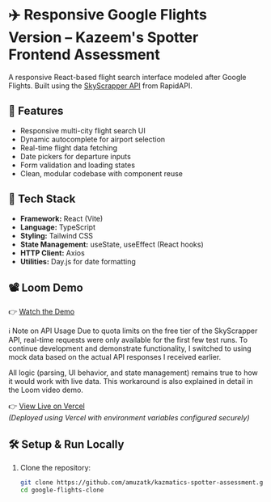 # ✈️ Responsive Google Flights Version – Kazeem's Spotter Frontend Assessment

A responsive React-based flight search interface modeled after Google Flights. Built using the [SkyScrapper API](https://rapidapi.com/apiheya/api/sky-scrapper) from RapidAPI.

## 🚀 Features

- Responsive multi-city flight search UI
- Dynamic autocomplete for airport selection
- Real-time flight data fetching
- Date pickers for departure inputs
- Form validation and loading states
- Clean, modular codebase with component reuse

## 🔧 Tech Stack

- **Framework:** React (Vite)
- **Language:** TypeScript
- **Styling:** Tailwind CSS
- **State Management:** useState, useEffect (React hooks)
- **HTTP Client:** Axios
- **Utilities:** Day.js for date formatting

## 📽️ Loom Demo

👉 [Watch the Demo](https://www.loom.com/share/ab7088b22bdf4f79aa82d40b6bdd3b3a?sid=8e979fe8-b03b-412b-a43c-0056ec71c71b)

ℹ️ Note on API Usage
Due to quota limits on the free tier of the SkyScrapper API, real-time requests were only available for the first few test runs. To continue development and demonstrate functionality, I switched to using mock data based on the actual API responses I received earlier.

All logic (parsing, UI behavior, and state management) remains true to how it would work with live data. This workaround is also explained in detail in the Loom video demo.

👉 [View Live on Vercel](https://kazmatics-spotter-assessment.vercel.app)  
*(Deployed using Vercel with environment variables configured securely)*

## 🛠️ Setup & Run Locally

1. Clone the repository:

   ```bash
   git clone https://github.com/amuzatk/kazmatics-spotter-assessment.git
   cd google-flights-clone
